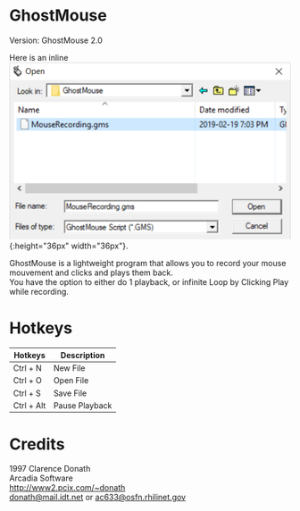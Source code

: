 # GhostMouse
Version: GhostMouse 2.0<br/>

Here is an inline ![open](help/screenshots/open.PNG){:height="36px" width="36px"}.

GhostMouse is a lightweight program that allows you to record your mouse mouvement and clicks and plays them back.<br/>
You have the option to either do 1 playback, or infinite Loop by Clicking Play while recording.

# Hotkeys
| Hotkeys | Description |
| --- | --- |
| Ctrl + N | New File |
| Ctrl + O | Open File |
| Ctrl + S | Save File |
| Ctrl + Alt | Pause Playback |



# Credits
1997 Clarence Donath <br/>
Arcadia Software<br/>
http://www2.pcix.com/~donath<br/>
donath@mail.idt.net or ac633@osfn.rhilinet.gov<br/>
